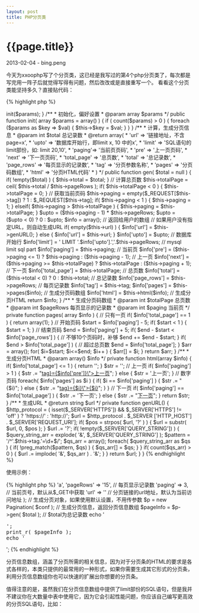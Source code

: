 ```yaml
---
layout: post
title: PHP分页类
---
```


{{page.title}}
==============
<p>2013-02-04 - bing.peng</p>

<p>
今天为xxoophp写了个分页类，这已经是我写过的第4个php分页类了，每次都是写完用一阵子后就觉得写得有问题，然后改改或是直接重写一个。
看看这个分页类能坚持多久？直接贴代码：
</p>

{% highlight php %}

<?php
/**
 * 分页类
 * @author bing.peng
 */
class Pagination {
    
    private $tag       = 'page';// 分页参数名
    private $total     = 0;     // 总记录数
    private $totalPage = 0;     // 总页数
    private $pageRows  = 10;    // 每页记录数
    private $url;               // 不含分页参数(page=x)的url
    private $paging;            // 当前页码
    
    public function __construct(array $params = array()) {
        $this->init($params);
    }
    
    /**
     * 初始化，偏好设置
     * @param array $params
     */
    public function init( array $params = array() ) {
        if ( count($params) > 0 ) {   
            foreach ($params as $key => $val) {
                $this->$key = $val;
            }     
        }
    }
    
    /**
     * 计算，生成分页信息
     * @param int $total 总记录数
     * @return array(
     *   'url'   => '链接地址，不含page=x',
     *   'upto'  => '数据库开始行，即limit x, 10 中的x',
     *   'limit' => 'SQL语句的limit部份，如: limit 20,10',
     *   'paging'=> '当前页页码',
     *   'pre'   => '上一页页码',
     *   'next'  => '下一页页码',
     *   'total_page' => '总页数', 
     *   'total'      => '总记录数', 
     *   'page_rows'  => '每页显示的记录数',
     *   'tag'        => '分页参数名称', 
     *   'pages'      => '分页码数组',
     *   'html'       => '分页HTML代码'
     * )
     */
    public function gen( $total = null ) {
        if( !empty($total) ) {
            $this->total = $total;
        }
        
        // 计算总页数
        $this->totalPage = ceil( $this->total / $this->pageRows );
        if( $this->totalPage < 0 ) { $this->totalPage = 0; }
        
        // 获取当前页码
        $this->paging = empty($_REQUEST[$this->tag]) ? 1 : $_REQUEST[$this->tag];

        if( $this->paging < 1 ) {
            $this->paging = 1;
        }
        elseif( $this->paging > $this->totalPage ) {
            $this->paging = $this->totalPage;
        }
        
        $upto = ($this->paging - 1) * $this->pageRows;
        $upto = ($upto < 0) ? 0 : $upto;
        
        $info = array();    // 返回给用户的数组
        
        // 如果用户没有指定URL，则自动生成URL
        if( empty($this->url) ) {
            $info['url'] = $this->genURL();
        }
        else {
            $info['url'] = $this->url;
        }
        
        $info['upto']       = $upto;    // 数据库开始行
        $info['limit']      = ' LIMIT '.$info['upto'].','.$this->pageRows;  // mysql limit sql part
        $info['paging']     = $this->paging;    // 当前页
        $info['pre']        = ($this->paging <= 1) ? $this->paging : ($this->paging - 1); // 上一页
        $info['next']       = 
            ($this->paging >= $this->totalPage) ? $this->totalPage : ($this->paging + 1); // 下一页
        $info['total_page'] = $this->totalPage; // 总页数
        $info['total']      = ($this->total < 0) ? 0 : $this->total;    // 总记录数
        $info['page_rows']  = $this->pageRows;  // 每页记录数
        $info['tag']        = $this->tag;
        $info['pages']      = $this->pages($info);  // 生成分页码数组
        $info['html']       = $this->html($info);   // 生成分页HTML
        
        return $info;
    }
    
    /**
     * 生成分页码数组
     * @param int $totalPage 总页数
     * @param int $pageRows 每页显示的记录数
     * @param int $paging 当前页
     */
    private function pages( array $info ) {
        // 只有一页
        if( $info['total_page'] == 1 ) {
             return array(1);
        }
        
        // 开始页码
        $start = $info['paging'] - 5;
        if( $start < 1 ) {
            $start = 1;
        }
        
        // 结束页码
        $end = $info['paging'] + 5;
        if( $end - $start < $info['page_rows'] ) {  // 不够10个页码时，补够
            $end += $end - $start;
        }
        if( $end > $info['total_page'] ) {  // 超过总页数
            $end = $info['total_page'];
        }
        
        $arr = array();
        for( $i=$start; $i<=$end; $i++ ) {
            $arr[] = $i;
        }
        return $arr;
    }
    
    /**
     * 生成分页HTML
     * @param array() $info
     */
    private function html(array $info) {
        if( $info['total_page'] <= 1 ) { return ''; }
        
        $str = '';
        
        // 上一页
        if( $info['paging'] > 1 ) {
            $str .= "<a href=\"{$info['url']}{$this->tag}={$info['pre']}\">上一页</a>";
        }
        else {
            $str = '<span>上一页</span>';
        }
        
        // 数字页码
        foreach( $info['pages'] as $i ) {
            if( $i == $info['paging'] ) {
                $str .= "<span class=\"active\">{$i}</span>";       
            }
            else {
                $str .= "<a href=\"{$info['url']}{$this->tag}={$i}\">{$i}</a>";
            }
        }
        
        // 下一页
        if( $info['paging'] == $info['total_page'] ) {
            $str .= '<span>下一页</span>';
        }
        else {
            $str .= "<a href=\"{$info['url']}{$info['tag']}={$info['next']}\">下一页</a>";
        }
        return $str;
    }
    
    /**
     * 生成URL
     * @return string $url
     */
    private function genURL() {
        $http_protocol = ( isset($_SERVER['HTTPS']) && $_SERVER['HTTPS'] != 'off' ) ? 'https://' : 'http://';
        $url = $http_protocol . $_SERVER ['HTTP_HOST'] . $_SERVER['REQUEST_URI'];
        
        if( $pos = strpos( $url, '?' ) ) {
            $url = substr( $url, 0, $pos );
        }
        
        $url .= '?';
        
        if( !empty($_SERVER['QUERY_STRING']) ) {
            $query_string_arr = explode( '&', $_SERVER['QUERY_STRING'] );
            $pattern = '/^'.$this->tag.'=\d+$/';
            $qs_arr = array();
            foreach( $query_string_arr as $qs ) {
                if( !preg_match($pattern, $qs) ) {
                    $qs_arr[] = $qs;
                }   
            }
        
            if( count($qs_arr) > 0 ) {
                $url .= implode( '&', $qs_arr ) . '&';
            }
        }
        return $url;
    }
}

{% endhighlight %}

<p>使用示例：</p>

{% highlight php %}

<?php
require ROOT . 'libs/Pagination.lib.php';   // 载入类库

$total = 328; // 总记录数

// 分页偏好设置
$conf = array(
    // 分页参数名称，默认名称为page，URL为：xx.com/products.php?page=3
    // 如果设为'a'，URL则为：xx.com/products.php?a=3
    'tag'       => 'a', 
    'pageRows'  => '15', // 每页显示记录数
    'paging'    => 3,    // 当前页号，默认从$_GET中获取
    'url'       => ''    // 分页链接的url地址，默认为当前访问地址
);

// 生成分页对象，如果使用默认设置，不用传参数
$p = new Pagination( $conf );   

// 生成分页信息，返回分页信息数组
$pageInfo = $p->gen( $total );   // $total为总记录数

echo '<pre>';
print_r( $pageInfo );
echo '</pre>';

{% endhighlight %}

<p>
分页信息数组，涵盖了分页所需的相关信息，因为对于分页条的HTML的要求是各式各样的，本类只提供的最常用的一种形式，如果你需要生成其它形式的分页条，利用分页信息数组你也可以快速的扩展出你想要的分页条。
</p>

<p>
值得注意的是，虽然我们在分页信息数组中提供了limit部份的SQL语句，但是我并不建议你在大数量中表中使用它，因为它会引起性能问题，你应该自己编写更高效的分页SQL语句，比如：
</p>


